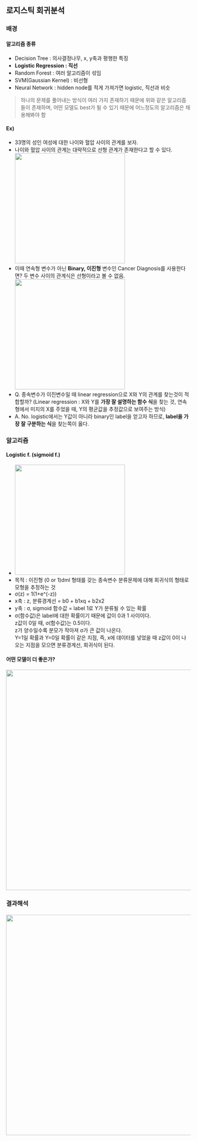 ## 로지스틱 회귀분석
### 배경
#### 알고리즘 종류
- Decision Tree : 의사결정나무, x, y축과 평행한 특징
- **Logistic Regression : 직선**
- Random Forest : 여러 알고리즘이 섞임
- SVM(Gaussian Kernel) : 비선형
- Neural Network : hidden node를 적게 가져가면 logistic, 직선과 비슷
>하나의 문제를 풀어내는 방식이 여러 가지 존재하기 때문에 위와 같은 알고리즘들이 존재하며, 어떤 모델도 best가 될 수 있기 때문에 어느정도의 알고리즘은 채용해봐야 함

#### Ex)
- 33명의 성인 여성에 대한 나이와 혈압 사이의 관계를 보자.
- 나이와 혈압 사이의 관계는 대략적으로 선형 관계가 존재한다고 할 수 있다.
<br><img width="300" src="https://user-images.githubusercontent.com/89369520/141037043-f33139ea-64b6-49eb-b901-18e1384b10b8.png">
- 이때 연속형 변수가 아닌 **Binary, 이진형** 변수인 Cancer Diagnosis를 사용한다면? 두 변수 사이의 관계식은 선형이라고 볼 수 없음.
<br><img width="300" src="https://user-images.githubusercontent.com/89369520/141037154-b1a99109-8da5-4c36-88d2-7fef763a9364.png">
- Q. 종속변수가 이진변수일 때 linear regression으로 X와 Y의 관계를 찾는것이 적합할까? (Linear regression : X와 Y를 **가장 잘 설명하는 함수 식**을 찾는 것, 연속형에서 미지의 X를 주었을 때, Y의 평균값을 추정값으로 보여주는 방식)
- A. No. logistic에서는 Y값이 아니라 binary인 label을 얻고자 하므로, **label을 가장 잘 구분하는 식**을 찾는쪽이 옳다.

### 알고리즘
#### Logistic f. (sigmoid f.)
- <img width="300" src="https://user-images.githubusercontent.com/89369520/141041613-63696b73-c1fb-4c8a-a04b-dd8bef7ff2e5.png">
- 목적 : 이진형 (0 or 1)dml 형태를 갖는 종속변수 분류문제에 대해 회귀식의 형태로 모형을 추정하는 것
- σ(z) = 1(1+e^(-z))
- x축 : z, 분류경계선 = b0 + b1xq + b2x2
- y축 : σ, sigmoid 함수값 = label 1로 Y가 분류될 수 있는 확률
- σ(함수값)은 label에 대한 확률이기 때문에 값이 0과 1 사이이다.
<br> z값이 0일 때, σ(함수값)는 0.5이다.
<br> z가 양수일수록 분모가 작아져 σ가 큰 값이 나온다.
<br> Y=1일 확률과 Y=0일 확률이 같은 지점, 즉, x에 데이터를 넣었을 때 z값이 0이 나오는 지점을 모으면 분류경계선, 회귀식이 된다.

#### 어떤 모델이 더 좋은가?
<img width="600" src="https://user-images.githubusercontent.com/89369520/141042916-f079605a-eabc-44c3-adb6-5209cfa7f4d0.png">

### 결과해석
#### 
<img width="600" src="https://user-images.githubusercontent.com/89369520/141042582-4ecac333-6ac5-4328-9137-dfca7c11bc27.png">



